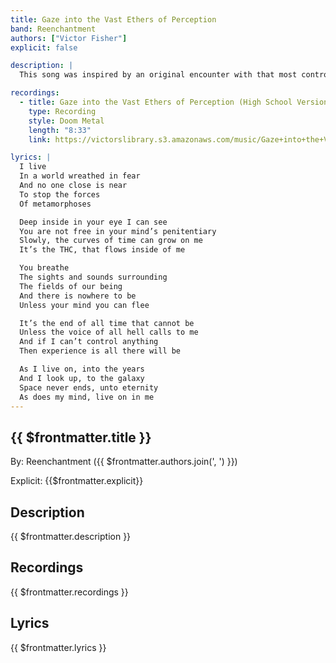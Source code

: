 ```yaml
---
title: Gaze into the Vast Ethers of Perception
band: Reenchantment
authors: ["Victor Fisher"]
explicit: false

description: |
  This song was inspired by an original encounter with that most controversial of plants.

recordings:
  - title: Gaze into the Vast Ethers of Perception (High School Version)
    type: Recording
    style: Doom Metal
    length: "8:33"
    link: https://victorslibrary.s3.amazonaws.com/music/Gaze+into+the+Vast+Ethers+of+Perception/Gaze+into+the+Vast+Ethers+of+Perception+(High+School+Version).mp3

lyrics: |
  I live
  In a world wreathed in fear
  And no one close is near
  To stop the forces
  Of metamorphoses

  Deep inside in your eye I can see
  You are not free in your mind’s penitentiary
  Slowly, the curves of time can grow on me
  It’s the THC, that flows inside of me

  You breathe
  The sights and sounds surrounding
  The fields of our being
  And there is nowhere to be
  Unless your mind you can flee

  It’s the end of all time that cannot be
  Unless the voice of all hell calls to me
  And if I can’t control anything
  Then experience is all there will be

  As I live on, into the years
  And I look up, to the galaxy
  Space never ends, unto eternity
  As does my mind, live on in me
---
```


## {{ $frontmatter.title }}

By: <g-link to="/band/reenchantment">Reenchantment</g-link> ({{ $frontmatter.authors.join(', ') }})

Explicit: {{$frontmatter.explicit}}

## Description

<vue-markdown>{{ $frontmatter.description }}</vue-markdown>

## Recordings

{{ $frontmatter.recordings }}

## Lyrics

<vue-markdown>{{ $frontmatter.lyrics }}</vue-markdown>
